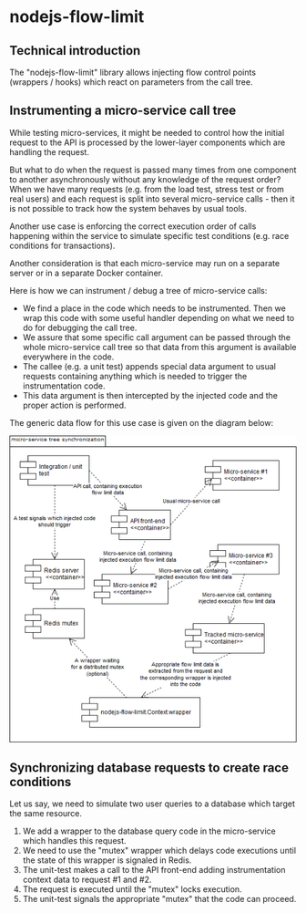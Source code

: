 # nodejs-flow-limit
## Technical introduction
The "nodejs-flow-limit" library allows injecting flow control points (wrappers / hooks) which react on parameters from the call tree.

## Instrumenting a micro-service call tree
While testing micro-services, it might be needed to control how the initial request to the API is processed by the lower-layer components which are handling the request.

But what to do when the request is passed many times from one component to another asynchronously without any knowledge of the request order? When we have many requests (e.g. from the load test, stress test or from real users) and each request is split into several micro-service calls - then it is not possible to track how the system behaves by usual tools.

Another use case is enforcing the correct execution order of calls happening within the service to simulate specific test conditions (e.g. race conditions for transactions).

Another consideration is that each micro-service may run on a separate server or in a separate Docker container.

Here is how we can instrument / debug a tree of micro-service calls:

- We find a place in the code which needs to be instrumented. Then we wrap this code with some useful handler depending on what we need to do for debugging the call tree.
- We assure that some specific call argument can be passed through the whole micro-service call tree so that data from this argument is available everywhere in the code.
- The callee (e.g. a unit test) appends special data argument to usual requests containing anything which is needed to trigger the instrumentation code.
- This data argument is then intercepted by the injected code and the proper action is performed.

The generic data flow for this use case is given on the diagram below:

![alt text](https://raw.githubusercontent.com/andrewmikhailov/nodejs-flow-limit/master/Documentation/micro-service+tree+synchronization.png)


## Synchronizing database requests to create race conditions
Let us say, we need to simulate two user queries to a database which target the same resource.

1. We add a wrapper to the database query code in the micro-service which handles this request.
2. We need to use the "mutex" wrapper which delays code executions until the state of this wrapper is signaled in Redis.
3. The unit-test makes a call to the API front-end adding instrumentation context data to request #1 and #2.
4. The request is executed until the "mutex" locks execution.
5. The unit-test signals the appropriate "mutex" that the code can proceed.